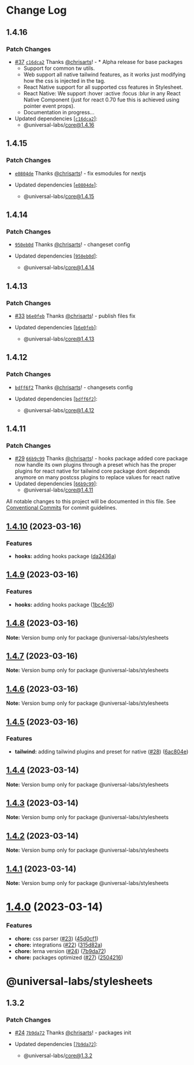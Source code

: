 # Change Log

## 1.4.16

### Patch Changes

- [#37](https://github.com/react-universal/tailwind/pull/37) [`c16dca2`](https://github.com/react-universal/tailwind/commit/c16dca263abeab7371910adbe23b2a5f6bd819b6) Thanks [@chrisarts](https://github.com/chrisarts)! - \* Alpha release for base packages
  - Support for common tw utils.
  - Web support all native tailwind features, as it works just modifying how the css is injected in the tag.
  - React Native support for all supported css features in Stylesheet.
  - React Native: We support :hover :active :focus :blur in any React Native Component (just for react 0.70 fue this is achieved using pointer event props).
  - Documentation in progress...
- Updated dependencies [[`c16dca2`](https://github.com/react-universal/tailwind/commit/c16dca263abeab7371910adbe23b2a5f6bd819b6)]:
  - @universal-labs/core@1.4.16

## 1.4.15

### Patch Changes

- [`e0804de`](https://github.com/react-universal/tailwind/commit/e0804ded26ff9364a019163841479ed2e99fef71) Thanks [@chrisarts](https://github.com/chrisarts)! - fix esmodules for nextjs

- Updated dependencies [[`e0804de`](https://github.com/react-universal/tailwind/commit/e0804ded26ff9364a019163841479ed2e99fef71)]:
  - @universal-labs/core@1.4.15

## 1.4.14

### Patch Changes

- [`950eb0d`](https://github.com/react-universal/tailwind/commit/950eb0d6fd8e85680b6947fd87d56b9dbfaa498f) Thanks [@chrisarts](https://github.com/chrisarts)! - changeset config

- Updated dependencies [[`950eb0d`](https://github.com/react-universal/tailwind/commit/950eb0d6fd8e85680b6947fd87d56b9dbfaa498f)]:
  - @universal-labs/core@1.4.14

## 1.4.13

### Patch Changes

- [#33](https://github.com/react-universal/tailwind/pull/33) [`b6e0feb`](https://github.com/react-universal/tailwind/commit/b6e0feb6405201fc772f743454b447d86701cc0b) Thanks [@chrisarts](https://github.com/chrisarts)! - publish files fix

- Updated dependencies [[`b6e0feb`](https://github.com/react-universal/tailwind/commit/b6e0feb6405201fc772f743454b447d86701cc0b)]:
  - @universal-labs/core@1.4.13

## 1.4.12

### Patch Changes

- [`bdff6f2`](https://github.com/react-universal/tailwind/commit/bdff6f2703206f067823742db708fd0d3fb93198) Thanks [@chrisarts](https://github.com/chrisarts)! - changesets config

- Updated dependencies [[`bdff6f2`](https://github.com/react-universal/tailwind/commit/bdff6f2703206f067823742db708fd0d3fb93198)]:
  - @universal-labs/core@1.4.12

## 1.4.11

### Patch Changes

- [#29](https://github.com/react-universal/tailwind/pull/29) [`66b9c99`](https://github.com/react-universal/tailwind/commit/66b9c99ccfd288f22b86fc6d109205c7e2e395fe) Thanks [@chrisarts](https://github.com/chrisarts)! - hooks package added
  core package now handle its own plugins through a preset which has the proper plugins for react native for tailwind
  core package dont depends anymore on many postcss plugins to replace values for react native
- Updated dependencies [[`66b9c99`](https://github.com/react-universal/tailwind/commit/66b9c99ccfd288f22b86fc6d109205c7e2e395fe)]:
  - @universal-labs/core@1.4.11

All notable changes to this project will be documented in this file.
See [Conventional Commits](https://conventionalcommits.org) for commit guidelines.

## [1.4.10](https://github.com/react-universal/tailwind/compare/v1.4.9...v1.4.10) (2023-03-16)

### Features

- **hooks:** adding hooks package ([da2436a](https://github.com/react-universal/tailwind/commit/da2436a95f0c5074595e891248f352e0c54dd713))

## [1.4.9](https://github.com/react-universal/tailwind/compare/v1.4.8...v1.4.9) (2023-03-16)

### Features

- **hooks:** adding hooks package ([1bc4c16](https://github.com/react-universal/tailwind/commit/1bc4c167402479215f7957cf1ababa39d1bdcbf7))

## [1.4.8](https://github.com/react-universal/tailwind/compare/v1.4.7...v1.4.8) (2023-03-16)

**Note:** Version bump only for package @universal-labs/stylesheets

## [1.4.7](https://github.com/react-universal/tailwind/compare/v1.4.6...v1.4.7) (2023-03-16)

**Note:** Version bump only for package @universal-labs/stylesheets

## [1.4.6](https://github.com/react-universal/tailwind/compare/v1.4.5...v1.4.6) (2023-03-16)

**Note:** Version bump only for package @universal-labs/stylesheets

## [1.4.5](https://github.com/react-universal/tailwind/compare/v1.4.4...v1.4.5) (2023-03-16)

### Features

- **tailwind:** adding tailwind plugins and preset for native ([#28](https://github.com/react-universal/tailwind/issues/28)) ([6ac804e](https://github.com/react-universal/tailwind/commit/6ac804e6d1437639c71a639f5e97f5a6d0d1d8d1))

## [1.4.4](https://github.com/react-universal/tailwind/compare/v1.4.3...v1.4.4) (2023-03-14)

**Note:** Version bump only for package @universal-labs/stylesheets

## [1.4.3](https://github.com/react-universal/tailwind/compare/v1.4.2...v1.4.3) (2023-03-14)

**Note:** Version bump only for package @universal-labs/stylesheets

## [1.4.2](https://github.com/react-universal/tailwind/compare/v1.4.1...v1.4.2) (2023-03-14)

**Note:** Version bump only for package @universal-labs/stylesheets

## [1.4.1](https://github.com/react-universal/tailwind/compare/v1.4.0...v1.4.1) (2023-03-14)

**Note:** Version bump only for package @universal-labs/stylesheets

# [1.4.0](https://github.com/react-universal/tailwind/compare/v1.3.1...v1.4.0) (2023-03-14)

### Features

- **chore:** css parser ([#23](https://github.com/react-universal/tailwind/issues/23)) ([45d0cf1](https://github.com/react-universal/tailwind/commit/45d0cf186666a3ca71cc94d2db4b95cfbed2a8d9))
- **chore:** integrations ([#22](https://github.com/react-universal/tailwind/issues/22)) ([315d82a](https://github.com/react-universal/tailwind/commit/315d82ad4efb309a64771a6a64252f9005a0a375))
- **chore:** lerna version ([#24](https://github.com/react-universal/tailwind/issues/24)) ([7b9da72](https://github.com/react-universal/tailwind/commit/7b9da7282818f979fe0c775676b8f002d9b6d249))
- **chore:** packages optimized ([#27](https://github.com/react-universal/tailwind/issues/27)) ([2504216](https://github.com/react-universal/tailwind/commit/2504216722cabe8de83eeb0d66e39085d51592f5))

# @universal-labs/stylesheets

## 1.3.2

### Patch Changes

- [#24](https://github.com/react-universal/tailwind/pull/24) [`7b9da72`](https://github.com/react-universal/tailwind/commit/7b9da7282818f979fe0c775676b8f002d9b6d249) Thanks [@chrisarts](https://github.com/chrisarts)! - packages init

- Updated dependencies [[`7b9da72`](https://github.com/react-universal/tailwind/commit/7b9da7282818f979fe0c775676b8f002d9b6d249)]:
  - @universal-labs/core@1.3.2

